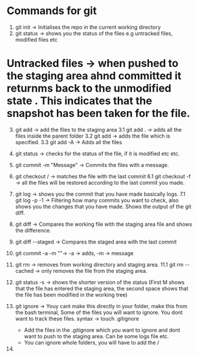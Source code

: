 # Commands for git 

1. git init -> Initialises the repo in the current working directory
2. git status -> shows you the status of the files e.g untracked files, modified files etc 

# Untracked files -> when pushed to the staging area ahnd committed it returnms back to the unmodified state . This indicates that the snapshot has been taken for the file. 

3. git add -> add the files to the staging area
     3.1 git add . -> adds all the files inside the parent folder
     3.2 git add <file-name> -> adds the file which is specified.
     3.3 git add -A -> Adds all the files

4. git status -> checks for the status of the file, if it is modified etc etc. 

5. git commit -m "Message" -> Commits the files with a message. 

6. git checkout <file-name>/<branch-name> -> matches the file with the last commit 
     6.1 git checkout -f -> all the files will be restored according to the last commit you made.

7. git log -> shows you the commit that you have made basically logs. 
       7.1 git log -p -1 -> Filtering how many commits you want to check, also shows you the changes that you have made. Shows the output of the git diff. 
 
8. git diff -> Compares the working file with the staging area file and shows the difference. 

9. git diff --staged -> Compares the staged area with the last commit

10. git commit -a -m "<Message>"->  -a -> adds, -m -> message

11. git rm -> removes from working directory and staging area.
    11.1 git rm --cached <file-name> -> only removes the file from the staging area.

12. git status -s -> shows the shorter version of the status (First M shows that the file has entered the staging area, the second space shows that the file has been modified in the working tree)

13. git ignore -> Youy cant make this directly in your folder, make this from the bash terminal, Some of the files you will want to ignore. You dont want to track these files. syntax -> touch .gitignore 
       - Add the files in the .gitignore which you want to ignore and dont want to push to the staging area. Can be some logs file etc. 
       - You can ignore whole folders, you will have to add the <folder-name>/

14. 